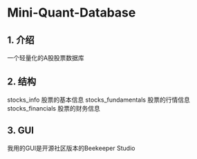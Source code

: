 # Mini-Quant-Database
## 1. 介绍
一个轻量化的A股股票数据库
## 2. 结构
stocks_info 股票的基本信息
stocks_fundamentals 股票的行情信息
stocks_financials 股票的财务信息
## 3. GUI
我用的GUI是开源社区版本的Beekeeper Studio
